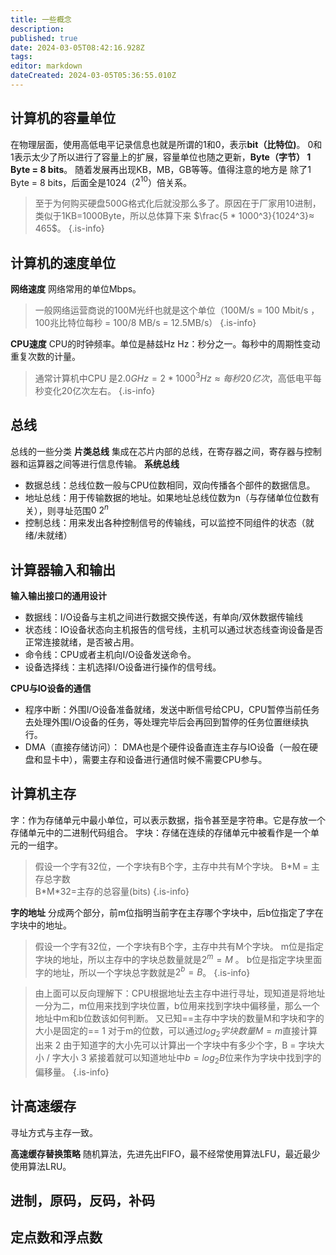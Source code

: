 ```yaml
---
title: 一些概念
description: 
published: true
date: 2024-03-05T08:42:16.928Z
tags: 
editor: markdown
dateCreated: 2024-03-05T05:36:55.010Z
---
```


## 计算机的容量单位
在物理层面，使用高低电平记录信息也就是所谓的1和0，表示**bit（比特位)**。
0和1表示太少了所以进行了容量上的扩展，容量单位也随之更新，**Byte（字节）  1 Byte = 8 bits**。
随着发展再出现KB，MB，GB等等。值得注意的地方是 除了1 Byte = 8 bits，后面全是1024（$2^{10}$）倍关系。

>至于为何购买硬盘500G格式化后就没那么多了。原因在于厂家用10进制，类似于1KB=1000Byte，所以总体算下来 $\frac{5 * 1000^3}{1024^3}≈ 465$。
{.is-info}


## 计算机的速度单位
**网络速度**
网络常用的单位Mbps。

>一般网络运营商说的100M光纤也就是这个单位（100M/s = 100 Mbit/s ，100兆比特位每秒 = 100/8 MB/s = 12.5MB/s）
{.is-info}

**CPU速度**
CPU的时钟频率。单位是赫兹Hz
Hz：秒分之一。每秒中的周期性变动重复次数的计量。

>通常计算机中CPU 是$2.0GHz = 2 * 1000^3Hz≈ 每秒20亿次$，高低电平每秒变化20亿次左右。
{.is-info}

## 总线
总线的一些分类
**片类总线**
集成在芯片内部的总线，在寄存器之间，寄存器与控制器和运算器之间等进行信息传输。
**系统总线**
* 数据总线：总线位数一般与CPU位数相同，双向传播各个部件的数据信息。
* 地址总线：用于传输数据的地址。如果地址总线位数为n（与存储单位位数有关），则寻址范围$0~2^n$
* 控制总线：用来发出各种控制信号的传输线，可以监控不同组件的状态（就绪/未就绪）

## 计算器输入和输出
**输入输出接口的通用设计**
* 数据线：I/O设备与主机之间进行数据交换传送，有单向/双休数据传输线
* 状态线：IO设备状态向主机报告的信号线，主机可以通过状态线查询设备是否正常连接就绪，是否被占用。
* 命令线：CPU或者主机向I/O设备发送命令。
* 设备选择线：主机选择I/O设备进行操作的信号线。

**CPU与IO设备的通信**
* 程序中断：外围I/O设备准备就绪，发送中断信号给CPU，CPU暂停当前任务去处理外围I/O设备的任务，等处理完毕后会再回到暂停的任务位置继续执行。
* DMA（直接存储访问）： DMA也是个硬件设备直连主存与IO设备（一般在硬盘和显卡中），需要主存和设备进行通信时候不需要CPU参与。
## 计算机主存
字：作为存储单元中最小单位，可以表示数据，指令甚至是字符串。它是存放一个存储单元中的二进制代码组合。
字块：存储在连续的存储单元中被看作是一个单元的一组字。
>假设一个字有32位，一个字块有B个字，主存中共有M个字块。
>B\*M = 主存总字数  
>B\*M\*32=主存的总容量(bits)
{.is-info}

**字的地址**
分成两个部分，前m位指明当前字在主存哪个字块中，后b位指定了字在字块中的地址。

>假设一个字有32位，一个字块有B个字，主存中共有M个字块。
>m位是指定字块的地址，所以主存中的字块总数量就是$2^m=M$ 。
>b位是指定字块里面字的地址，所以一个字块总字数就是$2^b=B$。
{.is-info}

>由上面可以反向理解下：CPU根据地址去主存中进行寻址，现知道是将地址一分为二，m位用来找到字块位置，b位用来找到字块中偏移量，那么一个地址中m和b位数该如何判断。
>又已知==主存中字块的数量M和字块和字的大小是固定的==
>1 对于m的位数，可以通过$log_2{字块数量M}=m$直接计算出来
>2 由于知道字的大小先可以计算出一个字块中有多少个字，B = 字块大小 /  字大小
>3 紧接着就可以知道地址中$b=log_2{B}$位来作为字块中找到字的偏移量。
{.is-info}

## 计高速缓存
寻址方式与主存一致。

**高速缓存替换策略**
随机算法，先进先出FIFO，最不经常使用算法LFU，最近最少使用算法LRU。

## 进制，原码，反码，补码

## 定点数和浮点数
